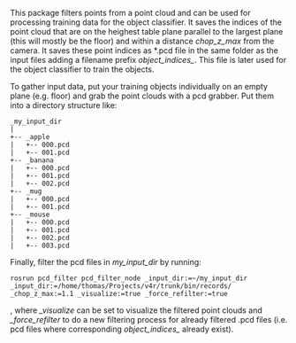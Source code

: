 This package filters points from a point cloud and can be used for processing training data for the object classifier.
It saves the indices of the point cloud that are on the heighest table plane parallel to the largest plane (this will mostly be the floor) and within a distance *chop\_z\_max* from the camera. It saves these point indices as *.pcd file in the same folder as the input files adding a filename prefix *object\_indices\_*. This file is later used for the object classifier to train the objects.

To gather input data, put your training objects individually on an empty plane (e.g. floor) and grab the point clouds with a pcd grabber. Put them into a directory structure like:
```
_my_input_dir
|
+-- _apple
|   +-- 000.pcd
|   +-- 001.pcd
+-- _banana
|   +-- 000.pcd
|   +-- 001.pcd
|   +-- 002.pcd
+-- _mug
|   +-- 000.pcd
|   +-- 001.pcd
+-- _mouse
|   +-- 000.pcd
|   +-- 001.pcd
|   +-- 002.pcd
|   +-- 003.pcd
 ```

Finally, filter the pcd files in *my\_input\_dir* by running:
```
rosrun pcd_filter pcd_filter_node _input_dir:=~/my_input_dir  _input_dir:=/home/thomas/Projects/v4r/trunk/bin/records/ _chop_z_max:=1.1 _visualize:=true _force_refilter:=true
```
, where *_visualize* can be set to visualize the filtered point clouds and *_force_refilter* to do a new filtering process for already filtered .pcd files (i.e. pcd files where corresponding *object\_indices\_* already exist).


